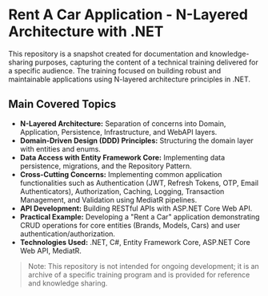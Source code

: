 # Rent A Car Application - N-Layered Architecture with .NET

This repository is a snapshot created for documentation and knowledge-sharing purposes, capturing the content of a technical training delivered for a specific audience. The training focused on building robust and maintainable applications using N-layered architecture principles in .NET.

## Main Covered Topics

- **N-Layered Architecture:** Separation of concerns into Domain, Application, Persistence, Infrastructure, and WebAPI layers.
- **Domain-Driven Design (DDD) Principles:** Structuring the domain layer with entities and enums.
- **Data Access with Entity Framework Core:** Implementing data persistence, migrations, and the Repository Pattern.
- **Cross-Cutting Concerns:** Implementing common application functionalities such as Authentication (JWT, Refresh Tokens, OTP, Email Authenticators), Authorization, Caching, Logging, Transaction Management, and Validation using MediatR pipelines.
- **API Development:** Building RESTful APIs with ASP.NET Core Web API.
- **Practical Example:** Developing a "Rent a Car" application demonstrating CRUD operations for core entities (Brands, Models, Cars) and user authentication/authorization.
- **Technologies Used:** .NET, C#, Entity Framework Core, ASP.NET Core Web API, MediatR.

> Note: This repository is not intended for ongoing development; it is an archive of a specific training program and is provided for reference and knowledge sharing.
